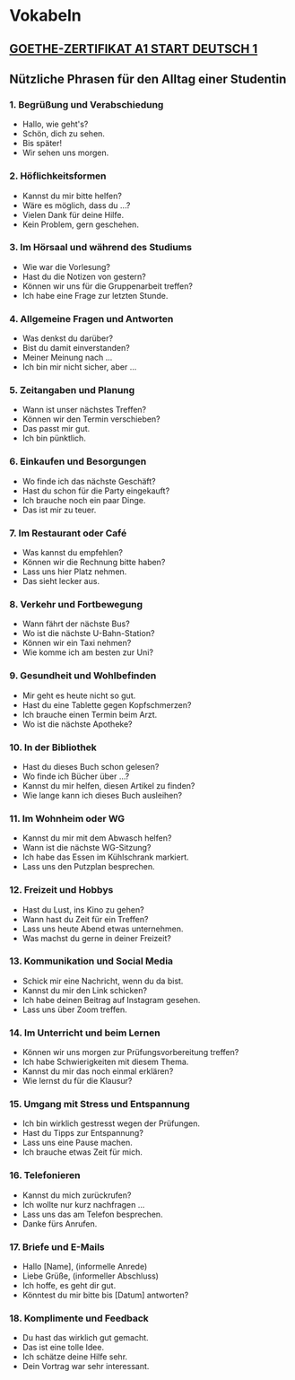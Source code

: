 
# Vokabeln
## [GOETHE-ZERTIFIKAT A1 START DEUTSCH 1](https://www.goethe.de/pro/relaunch/prf/de/A1_SD1_Wortliste_02.pdf)

## Nützliche Phrasen für den Alltag einer Studentin

### 1. Begrüßung und Verabschiedung
- Hallo, wie geht's?
- Schön, dich zu sehen.
- Bis später!
- Wir sehen uns morgen.

### 2. Höflichkeitsformen
- Kannst du mir bitte helfen?
- Wäre es möglich, dass du ...?
- Vielen Dank für deine Hilfe.
- Kein Problem, gern geschehen.

### 3. Im Hörsaal und während des Studiums
- Wie war die Vorlesung?
- Hast du die Notizen von gestern?
- Können wir uns für die Gruppenarbeit treffen?
- Ich habe eine Frage zur letzten Stunde.

### 4. Allgemeine Fragen und Antworten
- Was denkst du darüber?
- Bist du damit einverstanden?
- Meiner Meinung nach ...
- Ich bin mir nicht sicher, aber ...

### 5. Zeitangaben und Planung
- Wann ist unser nächstes Treffen?
- Können wir den Termin verschieben?
- Das passt mir gut.
- Ich bin pünktlich.

### 6. Einkaufen und Besorgungen
- Wo finde ich das nächste Geschäft?
- Hast du schon für die Party eingekauft?
- Ich brauche noch ein paar Dinge.
- Das ist mir zu teuer.

### 7. Im Restaurant oder Café
- Was kannst du empfehlen?
- Können wir die Rechnung bitte haben?
- Lass uns hier Platz nehmen.
- Das sieht lecker aus.

### 8. Verkehr und Fortbewegung
- Wann fährt der nächste Bus?
- Wo ist die nächste U-Bahn-Station?
- Können wir ein Taxi nehmen?
- Wie komme ich am besten zur Uni?

### 9. Gesundheit und Wohlbefinden
- Mir geht es heute nicht so gut.
- Hast du eine Tablette gegen Kopfschmerzen?
- Ich brauche einen Termin beim Arzt.
- Wo ist die nächste Apotheke?

### 10. In der Bibliothek
- Hast du dieses Buch schon gelesen?
- Wo finde ich Bücher über ...?
- Kannst du mir helfen, diesen Artikel zu finden?
- Wie lange kann ich dieses Buch ausleihen?

### 11. Im Wohnheim oder WG
- Kannst du mir mit dem Abwasch helfen?
- Wann ist die nächste WG-Sitzung?
- Ich habe das Essen im Kühlschrank markiert.
- Lass uns den Putzplan besprechen.

### 12. Freizeit und Hobbys
- Hast du Lust, ins Kino zu gehen?
- Wann hast du Zeit für ein Treffen?
- Lass uns heute Abend etwas unternehmen.
- Was machst du gerne in deiner Freizeit?

### 13. Kommunikation und Social Media
- Schick mir eine Nachricht, wenn du da bist.
- Kannst du mir den Link schicken?
- Ich habe deinen Beitrag auf Instagram gesehen.
- Lass uns über Zoom treffen.

### 14. Im Unterricht und beim Lernen
- Können wir uns morgen zur Prüfungsvorbereitung treffen?
- Ich habe Schwierigkeiten mit diesem Thema.
- Kannst du mir das noch einmal erklären?
- Wie lernst du für die Klausur?

### 15. Umgang mit Stress und Entspannung
- Ich bin wirklich gestresst wegen der Prüfungen.
- Hast du Tipps zur Entspannung?
- Lass uns eine Pause machen.
- Ich brauche etwas Zeit für mich.

### 16. Telefonieren
- Kannst du mich zurückrufen?
- Ich wollte nur kurz nachfragen ...
- Lass uns das am Telefon besprechen.
- Danke fürs Anrufen.

### 17. Briefe und E-Mails
- Hallo [Name], (informelle Anrede)
- Liebe Grüße, (informeller Abschluss)
- Ich hoffe, es geht dir gut.
- Könntest du mir bitte bis [Datum] antworten?

### 18. Komplimente und Feedback
- Du hast das wirklich gut gemacht.
- Das ist eine tolle Idee.
- Ich schätze deine Hilfe sehr.
- Dein Vortrag war sehr interessant.
